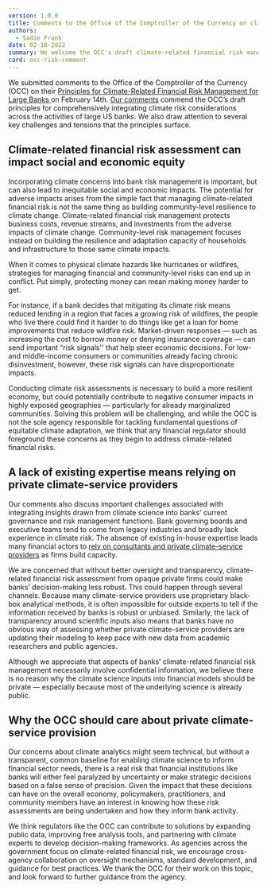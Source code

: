 ```yaml
---
version: 1.0.0
title: Comments to the Office of the Comptroller of the Currency on climate-related financial risk
authors:
  - Sadie Frank
date: 02-18-2022
summary: We welcome the OCC's draft climate-related financial risk management principles and point out core tensions that could arise in implementation.
card: occ-risk-comment
---
```


We submitted comments to the Office of the Comptroller of the Currency (OCC) on their [Principles for Climate-Related Financial Risk Management
for Large Banks ](https://www.occ.treas.gov/news-issuances/bulletins/2021/bulletin-2021-62a.pdf) on February 14th. [Our comments](https://files.carbonplan.org/OCC-Climate-Risks-Comments-02-14-2022.pdf) commend the OCC’s draft principles for comprehensively integrating climate risk considerations across the activities of large US banks. We also draw attention to several key challenges and tensions that the principles surface.

## Climate-related financial risk assessment can impact social and economic equity

Incorporating climate concerns into bank risk management is important, but can also lead to inequitable social and economic impacts. The potential for adverse impacts arises from the simple fact that managing climate-related financial risk is not the same thing as building community-level resilience to climate change. Climate-related financial risk management protects business costs, revenue streams, and investments from the adverse impacts of climate change. Community-level risk management focuses instead on building the resilience and adaptation capacity of households and infrastructure to those same climate impacts.

When it comes to physical climate hazards like hurricanes or wildfires, strategies for managing financial and community-level risks can end up in conflict. Put simply, protecting money can mean making money harder to get.

For instance, if a bank decides that mitigating its climate risk means reduced lending in a region that faces a growing risk of wildfires, the people who live there could find it harder to do things like get a loan for home improvements that reduce wildfire risk. Market-driven responses — such as increasing the cost to borrow money or denying insurance coverage — can send important “risk signals'' that help steer economic decisions. For low- and middle-income consumers or communities already facing chronic disinvestment, however, these risk signals can have disproportionate impacts.

Conducting climate risk assessments is necessary to build a more resilient economy, but could potentially contribute to negative consumer impacts in highly exposed geographies — particularly for already marginalized communities. Solving this problem will be challenging, and while the OCC is not the sole agency responsible for tackling fundamental questions of equitable climate adaptation, we think that any financial regulator should foreground these concerns as they begin to address climate-related financial risks.

## A lack of existing expertise means relying on private climate-service providers

Our comments also discuss important challenges associated with integrating insights drawn from climate science into banks’ current governance and risk management functions. Bank governing boards and executive teams tend to come from legacy industries and broadly lack experience in climate risk. The absence of existing in-house expertise leads many financial actors to [rely on consultants and private climate-service providers](https://carbonplan.org/blog/fsoc-open-data) as firms build capacity.

We are concerned that without better oversight and transparency, climate-related financial risk assessment from opaque private firms could make banks’ decision-making less robust. This could happen through several channels. Because many climate-service providers use proprietary black-box analytical methods, it is often impossible for outside experts to tell if the information received by banks is robust or unbiased. Similarly, the lack of transparency around scientific inputs also means that banks have no obvious way of assessing whether private climate-service providers are updating their modeling to keep pace with new data from academic researchers and public agencies.

Although we appreciate that aspects of banks’ climate-related financial risk management necessarily involve confidential information, we believe there is no reason why the climate science inputs into financial models should be private — especially because most of the underlying science is already public.

## Why the OCC should care about private climate-service provision

Our concerns about climate analytics might seem technical, but without a transparent, common baseline for enabling climate science to inform financial sector needs, there is a real risk that financial institutions like banks will either feel paralyzed by uncertainty or make strategic decisions based on a false sense of precision. Given the impact that these decisions can have on the overall economy, policymakers, practitioners, and community members have an interest in knowing how these risk assessments are being undertaken and how they inform bank activity.

We think regulators like the OCC can contribute to solutions by expanding public data, improving free analysis tools, and partnering with climate experts to develop decision-making frameworks. As agencies across the government focus on climate-related financial risk, we encourage cross-agency collaboration on oversight mechanisms, standard development, and guidance for best practices. We thank the OCC for their work on this topic, and look forward to further guidance from the agency.
